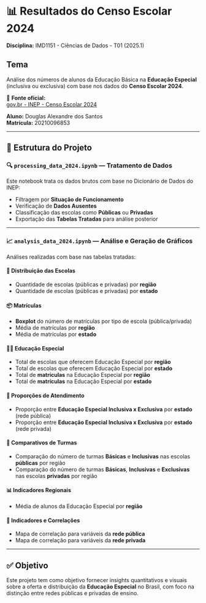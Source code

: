 # 📊 Resultados do Censo Escolar 2024  
**Disciplina:** IMD1151 - Ciências de Dados - T01 (2025.1)

## Tema
Análise dos números de alunos da Educação Básica na **Educação Especial** (inclusiva ou exclusiva) com base nos dados do **Censo Escolar 2024**.

📁 **Fonte oficial:**  
[gov.br - INEP - Censo Escolar 2024](https://www.gov.br/inep/pt-br/areas-de-atuacao/pesquisas-estatisticas-e-indicadores/censo-escolar/resultados)

**Aluno:** Douglas Alexandre dos Santos  
**Matrícula:** 20210096853

---

## 📂 Estrutura do Projeto

### 🔍 `processing_data_2024.ipynb` — Tratamento de Dados
Este notebook trata os dados brutos com base no Dicionário de Dados do INEP:

- Filtragem por **Situação de Funcionamento**  
- Verificação de **Dados Ausentes**  
- Classificação das escolas como **Públicas** ou **Privadas**  
- Exportação das **Tabelas Tratadas** para análise posterior

---

### 📈 `analysis_data_2024.ipynb` — Análise e Geração de Gráficos

Análises realizadas com base nas tabelas tratadas:

#### 📍 Distribuição das Escolas
- Quantidade de escolas (públicas e privadas) por **região**
- Quantidade de escolas (públicas e privadas) por **estado**

#### 📦 Matrículas
- **Boxplot** do número de matrículas por tipo de escola (pública/privada)
- Média de matrículas por **região**
- Média de matrículas por **estado**

#### 🧑‍🏫 Educação Especial
- Total de escolas que oferecem Educação Especial por **região**
- Total de escolas que oferecem Educação Especial por **estado**
- Total de **matrículas** na Educação Especial por **região**
- Total de **matrículas** na Educação Especial por **estado**

#### 🔄 Proporções de Atendimento
- Proporção entre **Educação Especial Inclusiva x Exclusiva** por **estado** (rede pública)
- Proporção entre **Educação Especial Inclusiva x Exclusiva** por **estado** (rede privada)

#### 🏫 Comparativos de Turmas
- Comparação do número de turmas **Básicas** e **Inclusivas** nas escolas **públicas** por região
- Comparação do número de turmas **Básicas**, **Inclusivas** e **Exclusivas** nas escolas **privadas** por região

#### 📊 Indicadores Regionais
- Média de alunos da Educação Especial por **região**

#### 🔗 Indicadores e Correlações
- Mapa de correlação para variáveis da **rede pública**
- Mapa de correlação para variáveis da **rede privada**

---

## ✅ Objetivo

Este projeto tem como objetivo fornecer insights quantitativos e visuais sobre a oferta e distribuição da **Educação Especial** no Brasil, com foco na distinção entre redes públicas e privadas de ensino.